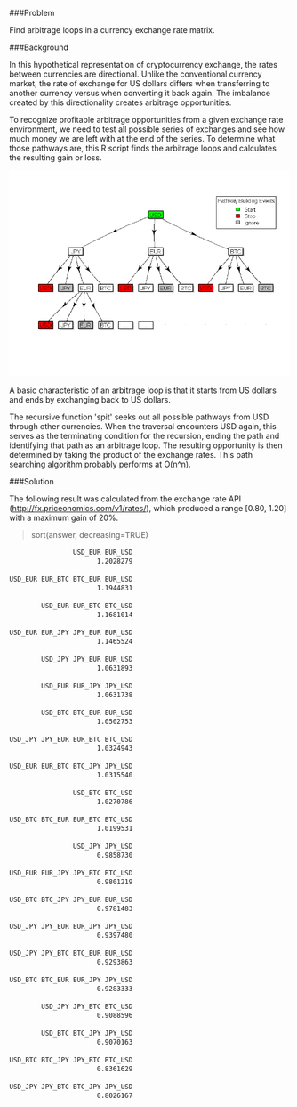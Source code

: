 ###Problem

Find arbitrage loops in a currency exchange rate matrix.

###Background

In this hypothetical representation of cryptocurrency exchange, the rates between currencies are directional. Unlike the conventional currency market, the rate of exchange for US dollars differs when transferring to another currency versus when converting it back again. The imbalance created by this directionality creates arbitrage opportunities.

To recognize profitable arbitrage opportunities from a given exchange rate environment, we need to test all possible series of exchanges and see how much money we are left with at the end of the series. To determine what those pathways are, this R script finds the arbitrage loops and calculates the resulting gain or loss. 

![alt tag](https://raw.githubusercontent.com/ajkou/Bitcoin-Arbitrage/master/pathway_chart.png)

A basic characteristic of an arbitrage loop is that it starts from US dollars and ends by exchanging back to US dollars. 

The recursive function 'spit' seeks out all possible pathways from USD through other currencies. When the traversal encounters USD again, this serves as the terminating condition for the recursion, ending the path and identifying that path as an arbitrage loop. The resulting opportunity is then determined by taking the product of the exchange rates. This path searching algorithm probably performs at O(n^n).

###Solution

The following result was calculated from the exchange rate API (http://fx.priceonomics.com/v1/rates/), which produced a range [0.80, 1.20] with a maximum gain of 20%.


> sort(answer, decreasing=TRUE)

                    USD_EUR EUR_USD
                          1.2028279
                          
    USD_EUR EUR_BTC BTC_EUR EUR_USD
                          1.1944831
                          
            USD_EUR EUR_BTC BTC_USD
                          1.1681014
                          
    USD_EUR EUR_JPY JPY_EUR EUR_USD
                          1.1465524
                          
            USD_JPY JPY_EUR EUR_USD
                          1.0631893
                          
            USD_EUR EUR_JPY JPY_USD
                          1.0631738
                          
            USD_BTC BTC_EUR EUR_USD
                          1.0502753
                          
    USD_JPY JPY_EUR EUR_BTC BTC_USD
                          1.0324943
                          
    USD_EUR EUR_BTC BTC_JPY JPY_USD
                          1.0315540
                          
                    USD_BTC BTC_USD
                          1.0270786
                          
    USD_BTC BTC_EUR EUR_BTC BTC_USD
                          1.0199531
                          
                    USD_JPY JPY_USD
                          0.9858730
                          
    USD_EUR EUR_JPY JPY_BTC BTC_USD
                          0.9801219
                          
    USD_BTC BTC_JPY JPY_EUR EUR_USD
                          0.9781483
                          
    USD_JPY JPY_EUR EUR_JPY JPY_USD
                          0.9397480
                          
    USD_JPY JPY_BTC BTC_EUR EUR_USD
                          0.9293863
                          
    USD_BTC BTC_EUR EUR_JPY JPY_USD
                          0.9283333
                          
            USD_JPY JPY_BTC BTC_USD
                          0.9088596
                          
            USD_BTC BTC_JPY JPY_USD
                          0.9070163
                          
    USD_BTC BTC_JPY JPY_BTC BTC_USD
                          0.8361629
                          
    USD_JPY JPY_BTC BTC_JPY JPY_USD
                          0.8026167



